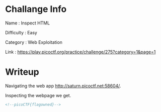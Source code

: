 # Challange Info

Name : Inspect HTML

Difficulty : Easy

Category : Web Exploitation

Link : https://play.picoctf.org/practice/challenge/275?category=1&page=1

# Writeup

Navigating the web app http://saturn.picoctf.net:58604/.

Inspecting the webpage we get.

```HTML
<!--picoCTF{flagowned}-->
```

